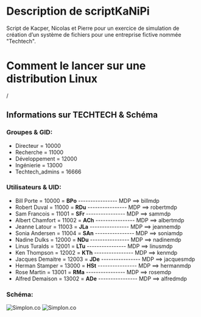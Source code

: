 # Description de scriptKaNiPi
Script de Kacper, Nicolas et Pierre pour un exercice de simulation de création d’un système de fichiers pour une entreprise fictive nommée "Techtech".

# Comment le lancer sur une distribution Linux
/

## Informations sur TECHTECH & Schéma

### Groupes & GID:

* Directeur = 10000
* Recherche = 11000
* Développement = 12000
* Ingénierie = 13000
* Techtech_admins = 16666

### Utilisateurs & UID:

* Bill Porte = 10000 = __BPo__ ---------------- MDP ==> billmdp
* Robert Duval = 11000 = __RDu__ ---------------- MDP ==> robertmdp
* Sam Francois = 11001 = __SFr__ ---------------- MDP ==> sammdp
* Albert Chamfort = 11002 = __ACh__ ---------------- MDP ==> albertmdp
* Jeanne Latour = 11003 = __JLa__ ---------------- MDP ==> jeannemdp
* Sonia Andersen = 11004 = __SAn__ ---------------- MDP ==> soniamdp
* Nadine Dulks = 12000 = __NDu__ ---------------- MDP ==> nadinemdp
* Linus Turalds = 12001 = __LTu__ ---------------- MDP ==> linusmdp
* Ken Thompson = 12002 = __KTh__ ---------------- MDP ==> kenmdp
* Jacques Demaitre = 12003 = __JDe__ ---------------- MDP ==> jacquesmdp
* Herman Stamper = 13000 = __HSt__ ---------------- MDP ==> hermanmdp
* Rose Martin = 13001 = __RMa__ ---------------- MDP ==> rosemdp
* Alfred Demaison = 13002 = __ADe__ ---------------- MDP ==> alfredmdp

### Schéma:
![Simplon.co](https://i.imgur.com/dtauHZp.png)
![Simplon.co](https://i.imgur.com/4XJFSxb.png)
